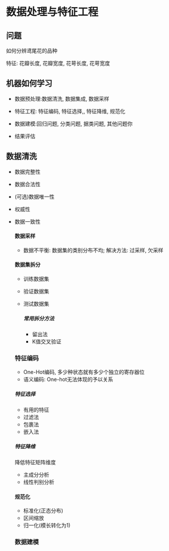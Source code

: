# 数据处理与特征工程



## 问题

如何分辨鸢尾花的品种

特征: 花瓣长度, 花瓣宽度, 花萼长度, 花萼宽度

## 机器如何学习

* 数据预处理:数据清洗, 数据集成, 数据采样

* 特征工程: 特征编码, 特征选择,, 特征降维, 规范化

* 数据建模:回归问题, 分类问题, 据类问题, 其他问题你
* 结果评估

## 数据清洗

* 数据完整性

* 数据合法性

* (可选)数据唯一性

* 权威性

* 数据一致性

  #### 数据采样

  * 数据不平衡: 数据集的类别分布不均; 解决方法: 过采样, 欠采样

  #### 数据集拆分

  * 训练数据集

  * 验证数据集

  * 测试数据集

    ##### 常用拆分方法

    * 留出法
    * K值交叉验证

  ### 特征编码

  * One-Hot编码, 多少种状态就有多少个独立的寄存器位
  * 语义编码: One-hot无法体现的予以关系

  ##### 特征选择

  * 有用的特征
  * 过滤法
  * 包裹法
  * 嵌入法

  ##### 特征降维

  降低特征矩阵维度

  * 主成分分析
  * 线性判别分析

  #### 规范化

  * 标准化(正态分布)
  * 区间缩放
  * 归一化(模长转化为1)

  ### 数据建模

  

  

  